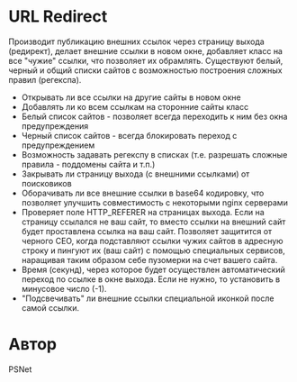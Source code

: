 URL Redirect
============

Производит публикацию внешних ссылок через страницу выхода (редирект), делает внешние ссылки 
в новом окне, добавляет класс на все "чужие" ссылки, что позволяет их обрамлять. Существуют 
белый, черный и общий списки сайтов с возможностью построения сложных правил (регекспа).

- Открывать ли все ссылки на другие сайты в новом окне
- Добавлять ли ко всем ссылкам на сторонние сайты класс
- Белый список сайтов - позволяет всегда переходить к ним без окна предупреждения
- Черный список сайтов - всегда блокировать переход с предупреждением
- Возможность задавать регекспу в списках (т.е. разрешать сложные правила - поддомены сайта и т.п.)
- Закрывать ли страницу выхода (с внешними ссылками) от поисковиков
- Оборачивать ли все внешние ссылки в base64 кодировку, что позволяет улучшить совместимость с некоторыми nginx серверами
- Проверяет поле HTTP_REFERER на страницах выхода. Если на страницу ссылался не ваш сайт, то вместо ссылки на внешний сайт будет проставлена ссылка на ваш сайт. Позволяет защитится от черного СЕО, когда подставляют ссылки чужих сайтов в адресную строку и пингуют их (ваш сайт) с помощью специальных сервисов, наращивая таким образом себе пузомерки на счет вашего сайта.
- Время (секунд), через которое будет осуществлен автоматический переход по ссылке в окне выхода. Если не нужно, то установить в минусовое число (-1).
- "Подсвечивать" ли внешние ссылки специальной иконкой после самой ссылки.


Автор
=====

PSNet

